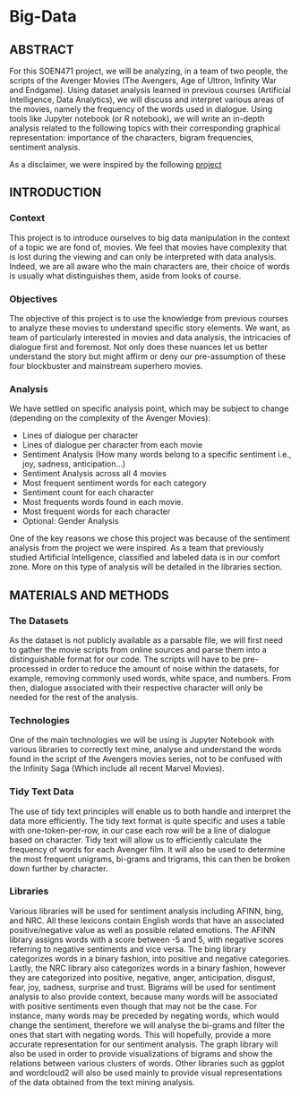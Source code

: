 # Big-Data

## ABSTRACT

For this SOEN471 project, we will be analyzing, in a team of two people, the scripts of the Avenger Movies (The Avengers, Age of Ultron, Infinity War and Endgame). Using dataset analysis learned in previous courses (Artificial Intelligence, Data Analytics), we will discuss and interpret various areas of the movies, namely the frequency of the words used in dialogue. Using tools like Jupyter notebook (or R notebook), we will write an in-depth analysis related to the following topics with their corresponding graphical representation: importance of the characters, bigram frequencies, sentiment analysis.

As a disclaimer, we were inspired by the following [project](https://www.kaggle.com/xvivancos/analyzing-star-wars-movie-scripts/report)

## INTRODUCTION 

### Context
This project is to introduce ourselves to big data manipulation in the context of a topic we are fond of, movies. We feel that movies have complexity that is lost during the viewing and can only be interpreted with data analysis. Indeed, we are all aware who the main characters are, their choice of words is usually what distinguishes them, aside from looks of course.

### Objectives
The objective of this project is to use the knowledge from previous courses to analyze these movies to understand specific story elements. We want, as team of particularly interested in movies and data analysis, the intricacies of dialogue first and foremost. Not only does these nuances let us better understand the story but might affirm or deny our pre-assumption of these four blockbuster and mainstream superhero movies.

### Analysis
We have settled on specific analysis point, which may be subject to change (depending on the complexity of the Avenger Movies):

* Lines of dialogue per character
* Lines of dialogue per character from each movie
* Sentiment Analysis (How many words belong to a specific sentiment i.e., joy, sadness, anticipation…)
* Sentiment Analysis across all 4 movies
* Most frequent sentiment words for each category
* Sentiment count for each character
* Most frequents words found in each movie.
* Most frequent words for each character
* Optional: Gender Analysis

One of the key reasons we chose this project was because of the sentiment analysis from the project we were inspired. As a team that previously studied Artificial Intelligence, classified and labeled data is in our comfort zone. More on this type of analysis will be detailed in the libraries section.

## MATERIALS AND METHODS

### The Datasets

As the dataset is not publicly available as a parsable file, we will first need to gather the movie scripts from online sources and parse them into a distinguishable format for our code. The scripts will have to be pre-processed in order to reduce the amount of noise within the datasets, for example, removing commonly used words, white space, and numbers. From then, dialogue associated with their respective character will only be needed for the rest of the analysis.

### Technologies
One of the main technologies we will be using is Jupyter Notebook with various libraries to correctly text mine, analyse and understand the words found in the script of the Avengers movies series, not to be confused with the Infinity Saga (Which include all recent Marvel Movies). 

### Tidy Text Data
The use of tidy text principles will enable us to both handle and interpret the data more efficiently. The tidy text format is quite specific and uses a table with one-token-per-row, in our case each row will be a line of dialogue based on character. Tidy text will allow us to efficiently calculate the frequency of words for each Avenger film. It will also be used to determine the most frequent unigrams, bi-grams and trigrams, this can then be broken down further by character. 

### Libraries
Various libraries will be used for sentiment analysis including AFINN, bing, and NRC. All these lexicons contain English words that have an associated positive/negative value as well as possible related emotions.
The AFINN library assigns words with a score between -5 and 5, with negative scores referring to negative sentiments and vice versa. The bing library categorizes words in a binary fashion, into positive and negative categories. Lastly, the NRC library also categorizes words in a binary fashion, however they are categorized into positive, negative, anger, anticipation, disgust, fear, joy, sadness, surprise and trust.
Bigrams will be used for sentiment analysis to also provide context, because many words will be associated with positive sentiments even though that may not be the case. For instance, many words may be preceded by negating words, which would change the sentiment, therefore we will analyse the bi-grams and filter the ones that start with negating words. This will hopefully, provide a more accurate representation for our sentiment analysis.
The graph library will also be used in order to provide visualizations of bigrams and show the relations between various clusters of words. Other libraries such as ggplot and wordcloud2 will also be used mainly to provide visual representations of the data obtained from the text mining analysis. 

